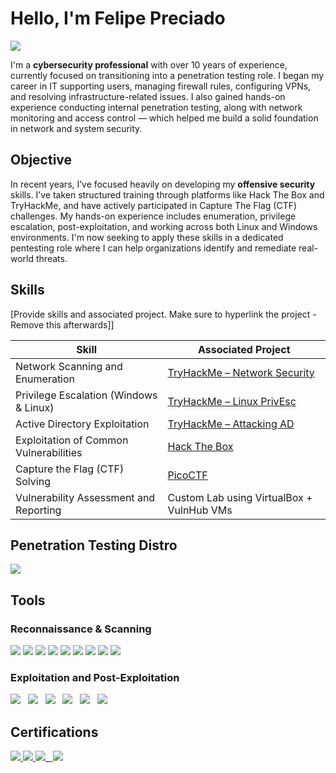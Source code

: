 # Hello, I'm Felipe Preciado
<a href="https://www.linkedin.com/in/felipe-preciado-vel%C3%A1zquez-a78470b4/"><img src="https://img.shields.io/badge/-LinkedIn-0072b1?&style=for-the-badge&logo=linkedin&logoColor=white" /></a>

I'm a **cybersecurity professional** with over 10 years of experience, currently focused on transitioning into a penetration testing role. I began my career in IT supporting users, managing firewall rules, configuring VPNs, and resolving infrastructure-related issues. I also gained hands-on experience conducting internal penetration testing, along with network monitoring and access control — which helped me build a solid foundation in network and system security.

## Objective

In recent years, I’ve focused heavily on developing my **offensive security** skills. I’ve taken structured training through platforms like Hack The Box and TryHackMe, and have actively participated in Capture The Flag (CTF) challenges. My hands-on experience includes enumeration, privilege escalation, post-exploitation, and working across both Linux and Windows environments. I'm now seeking to apply these skills in a dedicated pentesting role where I can help organizations identify and remediate real-world threats.

## Skills
[Provide skills and associated project. Make sure to hyperlink the project - Remove this afterwards]]

| Skill                                         | Associated Project                                 |
|----------------------------------------------|----------------------------------------------------|
| Network Scanning and Enumeration              | <a href="https://tryhackme.com/room/networksecurity">TryHackMe – Network Security</a> |
| Privilege Escalation (Windows & Linux)        | <a href="https://tryhackme.com/room/linprivesc">TryHackMe – Linux PrivEsc</a> |
| Active Directory Exploitation                 | <a href="https://tryhackme.com/room/attackingad">TryHackMe – Attacking AD</a> |
| Exploitation of Common Vulnerabilities        | <a href="https://www.hackthebox.com/">Hack The Box</a> |
| Capture the Flag (CTF) Solving                | <a href="https://picoctf.org/">PicoCTF</a> |
| Vulnerability Assessment and Reporting        | Custom Lab using VirtualBox + VulnHub VMs          |

## Penetration Testing Distro
<div>
    <img src="https://img.shields.io/badge/-Kali%20Linux-557C94?&style=for-the-badge&logo=Kali-Linux&logoColor=white" /><br />
</div>

## Tools

### Reconnaissance & Scanning
<div>
    <img src="https://img.shields.io/badge/-Nmap-10999F?&style=for-the-badge&logo=Nmap&logoColor=white" />
    <img src="https://img.shields.io/badge/-Netcat-1D1D1D?&style=for-the-badge&logo=gnu&logoColor=white" />
    <img src="https://img.shields.io/badge/-DNSrecon-F17A0A?&style=for-the-badge&logoColor=white" />
    <img src="https://img.shields.io/badge/-Shodan-E22E2A?&style=for-the-badge&logo=Shodan&logoColor=white" />
    <img src="https://img.shields.io/badge/-Burp%20Suite-4E5D6C?&style=for-the-badge&logo=BurpSuite&logoColor=white" />
    <img src="https://img.shields.io/badge/-Nikto-0078D7?&style=for-the-badge&logo=nikto&logoColor=white" />
    <img src="https://img.shields.io/badge/-WhatWeb-5A5A5A?&style=for-the-badge&logoColor=white" />
    <img src="https://img.shields.io/badge/-Gobuster-2A2A2A?&style=for-the-badge&logoColor=white" />
    <img src="https://img.shields.io/badge/-FFUF-3C6E71?&style=for-the-badge&logoColor=white" />
</div>

### Exploitation and Post-Exploitation
<div>
    <img src="https://img.shields.io/badge/-Hashcat-4C1F70?&style=for-the-badge&logo=hashicorp&logoColor=white" />  
    <img src="https://img.shields.io/badge/-Mimikatz-1F1F1F?&style=for-the-badge&logo=windows&logoColor=white" />  
    <img src="https://img.shields.io/badge/-Ligolo-0E79B2?&style=for-the-badge&logo=gnu&logoColor=white" />  
    <img src="https://img.shields.io/badge/-BloodHound-720026?&style=for-the-badge&logo=windows&logoColor=white" />  
    <img src="https://img.shields.io/badge/-SearchSploit-007ACC?&style=for-the-badge&logo=exploitdb&logoColor=white" />  
    <img src="https://img.shields.io/badge/-Impacket-EE4C2C?&style=for-the-badge&logo=python&logoColor=white" />
</div>


## Certifications
<div>
    <a href="https://www.credly.com/badges/c69a9be8-b47d-459d-b25b-3a72e396bd14/public_url"><img src="https://img.shields.io/badge/-Cisco%20Firepower-EE0000?&style=for-the-badge&logo=cisco&logoColor=white" />
    <a href="https://www.credly.com/badges/23ee3a9f-c128-4028-865b-117b5911c9d4/public_url"><img src="https://img.shields.io/badge/-Splunk-FF7300?&style=for-the-badge&logo=Splunk&logoColor=white" />
    <img src="https://img.shields.io/badge/-Guardicore-00A6F3?&style=for-the-badge&logo=guardicore&logoColor=white" />  
    <img src="https://img.shields.io/badge/-Fortinet-ED1C24?&style=for-the-badge&logo=fortinet&logoColor=white" />    
</div>
